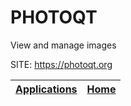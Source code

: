 # PHOTOQT
 
 View and manage images
 
 SITE: https://photoqt.org

 | [Applications](https://portable-linux-apps.github.io/apps.html) | [Home](https://portable-linux-apps.github.io)
 | --- | --- |
